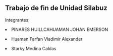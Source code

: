 <h2> Trabajo de fin de Unidad Silabuz </h2>
Integrantes: 
<p><li>PINARES HUILLCAHUAMAN JOHAN EMERSON  <p>
<p><li> Huaman Farfan Vladimir Alexander <p>
<p><li> Starky Medina Caldas <p>
